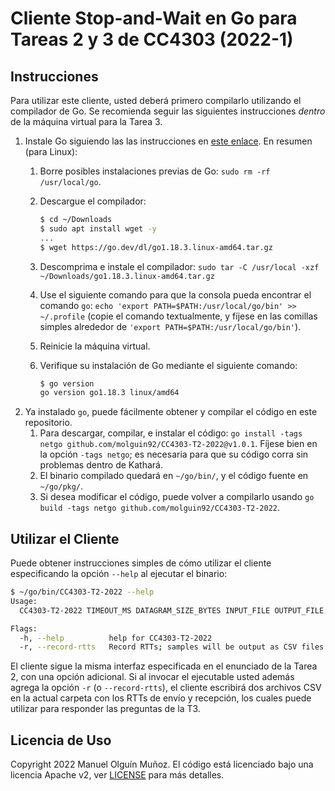 # Cliente Stop-and-Wait en Go para Tareas 2 y 3 de CC4303 (2022-1)

## Instrucciones

Para utilizar este cliente, usted deberá primero compilarlo utilizando el compilador de Go.
Se recomienda seguir las siguientes instrucciones _dentro_ de la máquina virtual para la Tarea 3.

1. Instale Go siguiendo las las instrucciones en [este enlace](https://go.dev/doc/install). En resumen (para Linux):
   1. Borre posibles instalaciones previas de Go: `sudo rm -rf /usr/local/go`.
   2. Descargue el compilador:

      ```bash
      $ cd ~/Downloads
      $ sudo apt install wget -y
      ...
      $ wget https://go.dev/dl/go1.18.3.linux-amd64.tar.gz
      ```

   3. Descomprima e instale el compilador: `sudo tar -C /usr/local -xzf ~/Downloads/go1.18.3.linux-amd64.tar.gz`
   4. Use el siguiente comando para que la consola pueda encontrar el comando `go`: `echo 'export PATH=$PATH:/usr/local/go/bin' >> ~/.profile`
      (copie el comando textualmente, y fíjese en las comillas simples alrededor de `'export PATH=$PATH:/usr/local/go/bin'`).
   5. Reinicie la máquina virtual.
   6. Verifique su instalación de Go mediante el siguiente comando:
   
      ``` bash
      $ go version
      go version go1.18.3 linux/amd64
      ```
2. Ya instalado `go`, puede fácilmente obtener y compilar el código en este repositorio.
   1. Para descargar, compilar, e instalar el código: `go install -tags netgo github.com/molguin92/CC4303-T2-2022@v1.0.1`.
      Fíjese bien en la opción `-tags netgo`; es necesaria para que su código corra sin problemas dentro de Kathará.
   2. El binario compilado quedará en `~/go/bin/`, y el código fuente en `~/go/pkg/`.
   3. Si desea modificar el código, puede volver a compilarlo usando `go build -tags netgo github.com/molguin92/CC4303-T2-2022`.

## Utilizar el Cliente

Puede obtener instrucciones simples de cómo utilizar el cliente especificando la opción `--help` al ejecutar el binario:

```bash
$ ~/go/bin/CC4303-T2-2022 --help
Usage:
  CC4303-T2-2022 TIMEOUT_MS DATAGRAM_SIZE_BYTES INPUT_FILE OUTPUT_FILE HOST PORT [flags]

Flags:
  -h, --help          help for CC4303-T2-2022
  -r, --record-rtts   Record RTTs; samples will be output as CSV files ./recvRTTs.csv and ./sendRTTs.csv in the current directory.
```

El cliente sigue la misma interfaz especificada en el enunciado de la Tarea 2, con una opción adicional.
Si al invocar el ejecutable usted además agrega la opción `-r` (o `--record-rtts`), el cliente escribirá dos archivos CSV en la actual carpeta con los RTTs de envío y recepción, los cuales puede utilizar para responder las preguntas de la T3.

## Licencia de Uso

Copyright 2022 Manuel Olguín Muñoz.
El código está licenciado bajo una licencia Apache v2, ver [LICENSE](LICENSE) para más detalles.